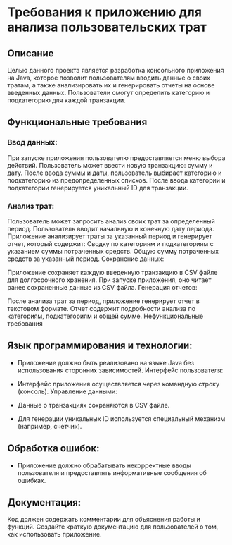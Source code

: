 # Требования к приложению для анализа пользовательских трат

## Описание
Целью данного проекта является разработка консольного приложения на Java, которое позволит пользователям вводить данные о своих тратам, а также анализировать их и генерировать отчеты на основе введенных данных. Пользователи смогут определить категорию и подкатегорию для каждой транзакции.

## Функциональные требования
### Ввод данных:

При запуске приложения пользователю предоставляется меню выбора действий.
Пользователь может ввести новую транзакцию: сумму и дату.
После ввода суммы и даты, пользователь выбирает категорию и подкатегорию из предопределенных списков.
После ввода категории и подкатегории генерируется уникальный ID для транзакции.

### Анализ трат:

Пользователь может запросить анализ своих трат за определенный период.
Пользователь вводит начальную и конечную дату периода.
Приложение анализирует траты за указанный период и генерирует отчет, который содержит:
Сводку по категориям и подкатегориям с указанием суммы потраченных средств.
Общую сумму потраченных средств за указанный период.
Сохранение данных:

Приложение сохраняет каждую введенную транзакцию в CSV файле для долгосрочного хранения.
При запуске приложения, оно читает ранее сохраненные данные из CSV файла.
Генерация отчетов:

После анализа трат за период, приложение генерирует отчет в текстовом формате.
Отчет содержит подробности анализа по категориям, подкатегориям и общей сумме.
Нефункциональные требования

## Язык программирования и технологии:

- Приложение должно быть реализовано на языке Java без использования сторонних зависимостей.
Интерфейс пользователя:

- Интерфейс приложения осуществляется через командную строку (консоль).
Управление данными:

- Данные о транзакциях сохраняются в CSV файле.
- Для генерации уникальных ID используется специальный механизм (например, счетчик).

## Обработка ошибок:

- Приложение должно обрабатывать некорректные вводы пользователя и предоставлять информативные сообщения об ошибках.

## Документация:

Код должен содержать комментарии для объяснения работы и функций.
Создайте краткую документацию для пользователей о том, как использовать приложение.